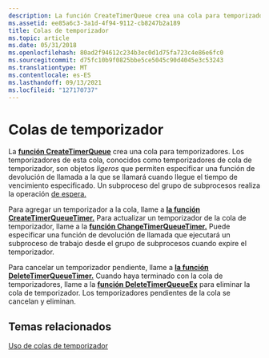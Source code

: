 ```yaml
---
description: La función CreateTimerQueue crea una cola para temporizadores.
ms.assetid: ee85a6c3-3a1d-4f94-9112-cb8247b2a189
title: Colas de temporizador
ms.topic: article
ms.date: 05/31/2018
ms.openlocfilehash: 80ad2f94612c234b3ec0d1d75fa723c4e86e6fc0
ms.sourcegitcommit: d75fc10b9f0825bbe5ce5045c90d4045e3c53243
ms.translationtype: MT
ms.contentlocale: es-ES
ms.lasthandoff: 09/13/2021
ms.locfileid: "127170737"
---
```

# <a name="timer-queues"></a>Colas de temporizador

La [**función CreateTimerQueue**](/windows/win32/api/threadpoollegacyapiset/nf-threadpoollegacyapiset-createtimerqueue) crea una cola para temporizadores. Los temporizadores de esta cola, conocidos como temporizadores de cola de temporizador, son objetos *ligeros* que permiten especificar una función de devolución de llamada a la que se llamará cuando llegue el tiempo de vencimiento especificado. Un subproceso del grupo de subprocesos realiza la operación [de espera.](../procthread/thread-pooling.md)

Para agregar un temporizador a la cola, llame a [**la función CreateTimerQueueTimer.**](/windows/win32/api/threadpoollegacyapiset/nf-threadpoollegacyapiset-createtimerqueuetimer) Para actualizar un temporizador de la cola de temporizador, llame a la [**función ChangeTimerQueueTimer.**](/windows/win32/api/threadpoollegacyapiset/nf-threadpoollegacyapiset-changetimerqueuetimer) Puede especificar una función de devolución de llamada que ejecutará un subproceso de trabajo desde el grupo de subprocesos cuando expire el temporizador.

Para cancelar un temporizador pendiente, llame a [**la función DeleteTimerQueueTimer.**](/windows/win32/api/threadpoollegacyapiset/nf-threadpoollegacyapiset-deletetimerqueuetimer) Cuando haya terminado con la cola de temporizadores, llame a la [**función DeleteTimerQueueEx**](/windows/win32/api/threadpoollegacyapiset/nf-threadpoollegacyapiset-deletetimerqueueex) para eliminar la cola de temporizador. Los temporizadores pendientes de la cola se cancelan y eliminan.

## <a name="related-topics"></a>Temas relacionados

<dl> <dt>

[Uso de colas de temporizador](using-timer-queues.md)
</dt> </dl>

 

 
